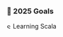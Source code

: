### 🎯 2025 Goals

 <img src="https://www.scala-lang.org/resources/img/frontpage/scala-spiral.png" alt="Scala Logo" width="10" /> Learning Scala
